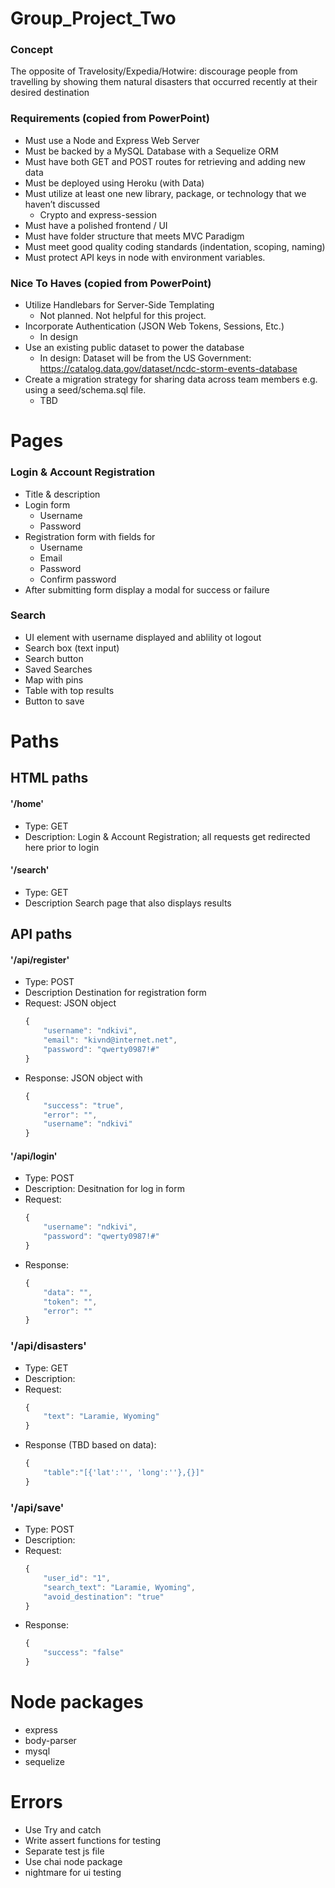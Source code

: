 # Group_Project_Two

### Concept
The opposite of Travelosity/Expedia/Hotwire: discourage people from travelling by showing them natural disasters that occurred recently at their desired destination

### Requirements (copied from PowerPoint)

* Must use a Node and Express Web Server
* Must be backed by a MySQL Database with a Sequelize ORM
* Must have both GET and POST routes for retrieving and adding new data
* Must be deployed using Heroku (with Data)
* Must utilize at least one new library, package, or technology that we haven’t discussed
    * Crypto and express-session
* Must have a polished frontend / UI
* Must have folder structure that meets MVC Paradigm
* Must meet good quality coding standards (indentation, scoping, naming)
* Must protect API keys in node with environment variables.
        
### Nice To Haves (copied from PowerPoint)
* Utilize Handlebars for Server-Side Templating
    * Not planned.  Not helpful for this project.
* Incorporate Authentication (JSON Web Tokens, Sessions, Etc.)
    * In design
* Use an existing public dataset to power the database
    * In design: Dataset will be from the US Government: https://catalog.data.gov/dataset/ncdc-storm-events-database
* Create a migration strategy for sharing data across team members e.g. using a seed/schema.sql file.
    * TBD


# Pages

### Login & Account Registration

* Title & description
* Login form
    * Username
    * Password
* Registration form with fields for
    * Username
    * Email
    * Password
    * Confirm password
* After submitting form display a modal for success or failure

### Search

* UI element with username displayed and ablility ot logout
* Search box (text input)
* Search button
* Saved Searches
* Map with pins
* Table with top results
* Button to save

# Paths

## HTML paths

#### '/home'
* Type: GET
* Description: Login & Account Registration; all requests get redirected here prior to login 

#### '/search'
* Type: GET
* Description Search page that also displays results

## API paths

#### '/api/register'
* Type: POST
* Description Destination for registration form
* Request: JSON object
    ```javascript
    {
        "username": "ndkivi",
        "email": "kivnd@internet.net",
        "password": "qwerty0987!#"
    }
    ```
* Response: JSON object with
    ```javascript
    {
        "success": "true",
        "error": "",
        "username": "ndkivi"
    }
    ```

#### '/api/login'
* Type: POST
* Description: Desitnation for log in form
* Request:
    ```javascript
    {
        "username": "ndkivi",
        "password": "qwerty0987!#"
    }
    ```
* Response:
    ```javascript
    {
        "data": "",
        "token": "",
        "error": ""
    }
    ```

### '/api/disasters'
* Type: GET
* Description: 
* Request:
    ```javascript
    {
        "text": "Laramie, Wyoming"
    }
    ```
* Response (TBD based on data):
    ```javascript
    {
        "table":"[{'lat':'', 'long':''},{}]"
    }
    ```


### '/api/save'
* Type: POST
* Description:
* Request:
    ```javascript
    {
        "user_id": "1",
        "search_text": "Laramie, Wyoming",
        "avoid_destination": "true"
    }
    ```
* Response:
    ```javascript
    {
        "success": "false"
    }
    ```

# Node packages

* express
* body-parser
* mysql
* sequelize


# Errors

* Use Try and catch
* Write assert functions for testing
* Separate test js file
* Use chai node package
* nightmare for ui testing
